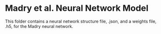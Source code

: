 # Madry et al. Neural Network Model

This folder contains a neural network structure file, .json, and a weights file, .h5, for the Madry neural network.
